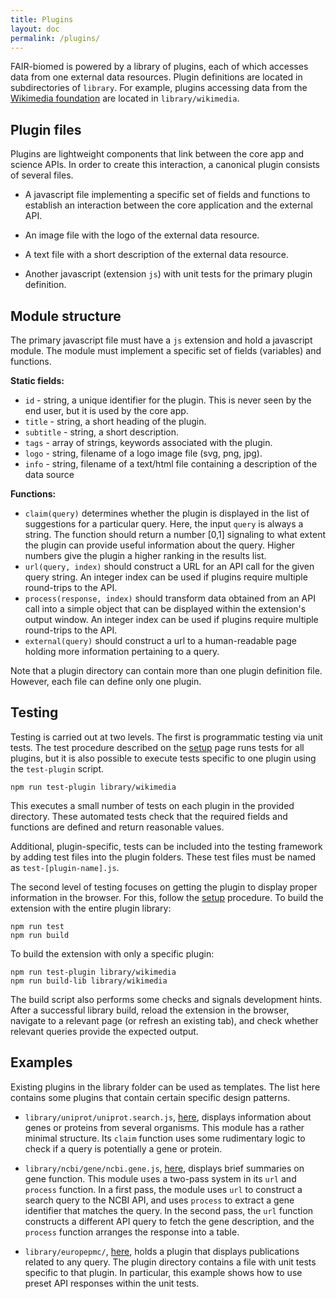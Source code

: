 ```yaml
---
title: Plugins
layout: doc
permalink: /plugins/
---
```



FAIR-biomed is powered by a library of plugins, each of which accesses data from one external data resources. Plugin definitions are located in subdirectories of `library`. For example, plugins accessing data from the [Wikimedia foundation](https://www.wikimedia.org) are located in `library/wikimedia`.


## Plugin files

Plugins are lightweight components that link between the core app and science APIs. In order to create this interaction, a canonical plugin consists of several files.

 - A javascript file implementing a specific set of fields and functions to establish an interaction between the core application and the external API. 

 - An image file with the logo of the external data resource.
 
 - A text file with a short description of the external data resource.
 
 - Another javascript (extension `js`) with unit tests for the primary plugin definition. 
 


## Module structure

The primary javascript file must have a `js` extension and hold a javascript module. The module must implement a specific set of fields (variables) and functions. 
 
**Static fields:**

 - `id` - string, a unique identifier for the plugin. This is never seen by the end user, but it is used by the core app.
 - `title` - string, a short heading of the plugin. 
 - `subtitle` - string, a short description. 
 - `tags` - array of strings, keywords associated with the plugin. 
 - `logo` - string, filename of a logo image file (svg, png, jpg).
 - `info` - string, filename of a text/html file containing a description of the data source 
 
**Functions:**

 - `claim(query)` determines whether the plugin is displayed in the list of suggestions for a particular query. Here, the input `query` is always a string. The function should return a number [0,1] signaling to what extent the plugin can provide useful information about the query. Higher numbers give the plugin a higher ranking in the results list.
 - `url(query, index)` should construct a URL for an API call for the given query string. An integer index can be used if plugins require multiple round-trips to the API.
 - `process(response, index)` should transform data obtained from an API call into a simple object that can be displayed within the extension's output window. An integer index can be used if plugins require multiple round-trips to the API.
 - `external(query)` should construct a url to a human-readable page holding more information pertaining to a query. 

Note that a plugin directory can contain more than one plugin definition file. However, each file can define only one plugin. 



## Testing

Testing is carried out at two levels. The first is programmatic testing via unit tests. The test procedure described on the [setup](../setup/) page runs tests for all plugins, but it is also possible to execute tests specific to one plugin using the `test-plugin` script.

```
npm run test-plugin library/wikimedia
```

This executes a small number of tests on each plugin in the provided directory. These automated tests check that the required fields and functions are defined and return reasonable values.

Additional, plugin-specific, tests can be included into the testing framework by adding test files into the plugin folders. These test files must be named as `test-[plugin-name].js`. 

The second level of testing focuses on getting the plugin to display proper information in the browser. For this, follow the [setup](../setup/) procedure. To build the extension with the entire plugin library:

```
npm run test
npm run build
```

To build the extension with only a specific plugin:

```
npm run test-plugin library/wikimedia
npm run build-lib library/wikimedia
```

The build script also performs some checks and signals development hints. After a successful library build, reload the extension in the browser, navigate to a relevant page (or refresh an existing tab), and check whether relevant queries provide the expected output.  


## Examples

Existing plugins in the library folder can be used as templates. The list here contains some plugins that contain certain specific design patterns.

 - `library/uniprot/uniprot.search.js`, [here](https://github.com/FAIR-biomed/FAIR-biomed/blob/master/library/uniprot/uniprot.search.js), displays information about genes or proteins from several organisms. This module has a rather minimal structure. Its `claim` function uses some rudimentary logic to check if a query is potentially a gene or protein.
 
 - `library/ncbi/gene/ncbi.gene.js`, [here](https://github.com/FAIR-biomed/FAIR-biomed/blob/master/library/ncbi/gene/ncbi.gene.js), displays brief summaries on gene function. This module uses a two-pass system in its `url` and `process` function. In a first pass, the module uses `url` to construct a search query to the NCBI API, and uses `process` to extract a gene identifier that matches the query. In the second pass, the `url` function constructs a different API query to fetch the gene description, and the `process` function arranges the response into a table.

 - `library/europepmc/`, [here](https://github.com/FAIR-biomed/FAIR-biomed/tree/master/library/europepmc), holds a plugin that displays publications related to any query. The plugin directory contains a file with unit tests specific to that plugin. In particular, this example shows how to use preset API responses within the unit tests. 

